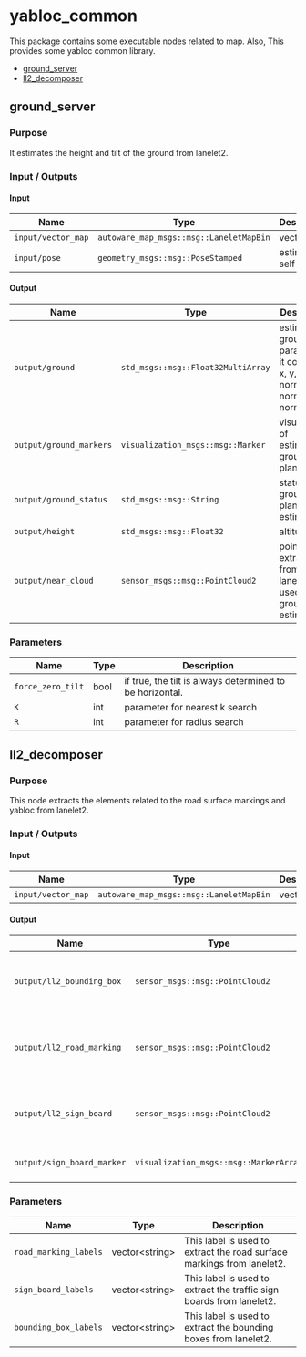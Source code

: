 # yabloc_common

This package contains some executable nodes related to map. Also, This provides some yabloc common library.

- [ground_server](#ground_server)
- [ll2_decomposer](#ll2_decomposer)

## ground_server

### Purpose

It estimates the height and tilt of the ground from lanelet2.

### Input / Outputs

#### Input

| Name               | Type                                    | Description         |
| ------------------ | --------------------------------------- | ------------------- |
| `input/vector_map` | `autoware_map_msgs::msg::LaneletMapBin` | vector map          |
| `input/pose`       | `geometry_msgs::msg::PoseStamped`       | estimated self pose |

#### Output

| Name                    | Type                               | Description                                                                     |
| ----------------------- | ---------------------------------- | ------------------------------------------------------------------------------- |
| `output/ground`         | `std_msgs::msg::Float32MultiArray` | estimated ground parameters. it contains x, y, z, normal_x, normal_y, normal_z. |
| `output/ground_markers` | `visualization_msgs::msg::Marker`  | visualization of estimated ground plane                                         |
| `output/ground_status`  | `std_msgs::msg::String`            | status log of ground plane estimation                                           |
| `output/height`         | `std_msgs::msg::Float32`           | altitude                                                                        |
| `output/near_cloud`     | `sensor_msgs::msg::PointCloud2`    | point cloud extracted from lanelet2 and used for ground tilt estimation         |

### Parameters

| Name              | Type | Description                                              |
| ----------------- | ---- | -------------------------------------------------------- |
| `force_zero_tilt` | bool | if true, the tilt is always determined to be horizontal. |
| `K`               | int  | parameter for nearest k search                           |
| `R`               | int  | parameter for radius search                              |

## ll2_decomposer

### Purpose

This node extracts the elements related to the road surface markings and yabloc from lanelet2.

### Input / Outputs

#### Input

| Name               | Type                                    | Description |
| ------------------ | --------------------------------------- | ----------- |
| `input/vector_map` | `autoware_map_msgs::msg::LaneletMapBin` | vector map  |

#### Output

| Name                       | Type                                   | Description                                   |
| -------------------------- | -------------------------------------- | --------------------------------------------- |
| `output/ll2_bounding_box`  | `sensor_msgs::msg::PointCloud2`        | bounding boxes extracted from lanelet2        |
| `output/ll2_road_marking`  | `sensor_msgs::msg::PointCloud2`        | road surface markings extracted from lanelet2 |
| `output/ll2_sign_board`    | `sensor_msgs::msg::PointCloud2`        | traffic sign boards extracted from lanelet2   |
| `output/sign_board_marker` | `visualization_msgs::msg::MarkerArray` | visualized traffic sign boards                |

### Parameters

| Name                  | Type             | Description                                                            |
| --------------------- | ---------------- | ---------------------------------------------------------------------- |
| `road_marking_labels` | vector\<string\> | This label is used to extract the road surface markings from lanelet2. |
| `sign_board_labels`   | vector\<string\> | This label is used to extract the traffic sign boards from lanelet2.   |
| `bounding_box_labels` | vector\<string\> | This label is used to extract the bounding boxes from lanelet2.        |
